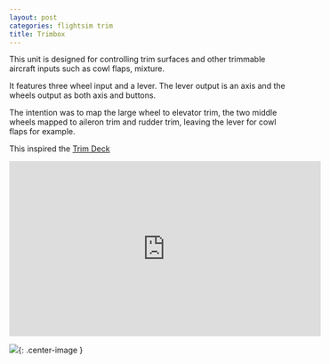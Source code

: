 ```yaml
---
layout: post
categories: flightsim trim
title: Trimbox
---
```


This unit is designed for controlling trim surfaces and other trimmable aircraft inputs such as cowl flaps, mixture. 

It features three wheel input and a lever. The lever output is an axis and the wheels output as both axis and buttons. 

The intention was to map the large wheel to elevator trim, the two middle wheels mapped to aileron trim and rudder trim, leaving the lever for cowl flaps for example. 

This inspired the [Trim Deck](trim-deck)

<iframe width="560" height="315" src="https://www.youtube.com/embed/C4JrTbGTwhs?si=6qSYBVkBWjDdgvSb" title="YouTube video player" frameborder="0" allow="accelerometer; autoplay; clipboard-write; encrypted-media; gyroscope; picture-in-picture; web-share" referrerpolicy="strict-origin-when-cross-origin" allowfullscreen></iframe>



![](../assets/trimbox/1.png){: .center-image }

